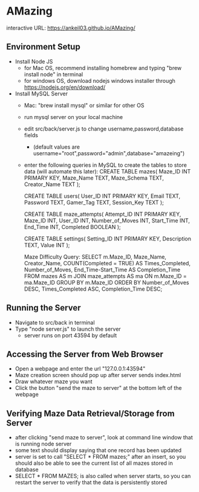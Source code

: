 # AMazing
interactive URL: https://ankeil03.github.io/AMazing/


## Environment Setup
- Install Node JS
    - for Mac OS, recommend installing homebrew and typing "brew install node" in terminal
    - for windows OS, download nodejs windows installer through https://nodejs.org/en/download/
- Install MySQL Server
    - Mac: "brew install mysql" or similar for other OS
    - run mysql server on your local machine
    - edit src/back/server.js to change username,password,database fields
        * (default values are username="root",password="admin",database="amazeing")
    - enter the following queries in MySQL to create the tables to store data (will automate this later):
        CREATE TABLE mazes(
        Maze_ID INT PRIMARY KEY,
        Maze_Name TEXT,
        Maze_Schema TEXT,
        Creator_Name TEXT
        );

       CREATE TABLE users(
       User_ID INT PRIMARY KEY,
       Email TEXT,
       Password TEXT,
       Gamer_Tag TEXT,
       Session_Key TEXT
       );

       CREATE TABLE maze_attempts(
       Attempt_ID INT PRIMARY KEY,
       Maze_ID INT,
       User_ID INT,
       Number_of_Moves INT,
       Start_Time INT,
       End_Time INT,
       Completed BOOLEAN
       );
       
       CREATE TABLE settings(
       Setting_ID INT PRIMARY KEY,
       Description TEXT,
       Value INT
       );

       Maze Difficulty Query:
SELECT m.Maze_ID, Maze_Name, Creator_Name, COUNT(Completed = TRUE) AS Times_Completed, Number_of_Moves, End_Time-Start_Time AS Completion_Time FROM mazes AS m JOIN maze_attempts AS ma ON m.Maze_ID = ma.Maze_ID GROUP BY m.Maze_ID ORDER BY Number_of_Moves DESC, Times_Completed ASC, Completion_Time DESC;

## Running the Server
- Navigate to src/back in terminal
- Type "node server.js" to launch the server
    - server runs on port 43594 by default

## Accessing the Server from Web Browser
- Open a webpage and enter the url "127.0.0.1:43594"
- Maze creation screen should pop up after server sends index.html
- Draw whatever maze you want
- Click the button "send the maze to server" at the bottom left of the webpage


## Verifying Maze Data Retrieval/Storage from Server
- after clicking "send maze to server", look at command line window that is running node server
- some text should display saying that one record has been updated
- server is set to call "SELECT * FROM mazes;" after an insert, so you should also be able to
  see the current list of all mazes stored in database
- SELECT * FROM MAZES; is also called when server starts, so you can restart the server
  to verify that the data is persistently stored

